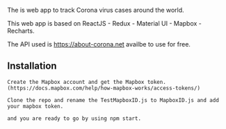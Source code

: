 The is web app to track Corona virus cases around the world. 

This web app is based on ReactJS - Redux - Material UI - Mapbox - Recharts.

The API used is https://about-corona.net availbe to use for free.


## Installation

``` 
Create the Mapbox account and get the Mapbox token. 
(https://docs.mapbox.com/help/how-mapbox-works/access-tokens/)

Clone the repo and rename the TestMapboxID.js to MapboxID.js and add your mapbox token.

and you are ready to go by using npm start.

```
